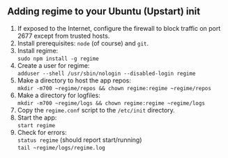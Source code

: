 ## Adding regime to your Ubuntu (Upstart) init

1. If exposed to the Internet, configure the firewall to block traffic on port 2677 except from trusted hosts.
2. Install prerequisites: `node` (of course) and `git`.
3. Install regime:   
    `sudo npm install -g regime`
4. Create a user for regime:   
    `adduser --shell /usr/sbin/nologin --disabled-login regime`
5. Make a directory to host the app repos:   
    `mkdir -m700 ~regime/repos && chown regime:regime ~regime/repos`
6. Make a directory for logfiles:   
    `mkdir -m700 ~regime/logs && chown regime:regime ~regime/logs`
7. Copy the `regime.conf` script to the `/etc/init` directory.
8. Start the app:   
    `start regime`
9. Check for errors:   
    `status regime` (should report start/running)   
    `tail ~regime/logs/regime.log`
